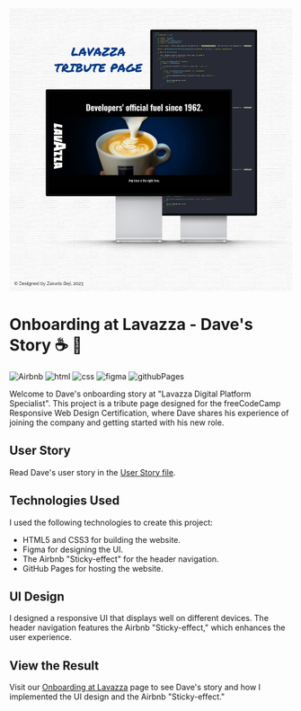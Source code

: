 ![Lavazza Tribute Page Banner](https://github.com/z-bj/onboarding-at-lavazza/blob/master/lavazza-tribute-page-banner.jpg)


# Onboarding at Lavazza - Dave's Story ☕ 🤖
![Airbnb](https://img.shields.io/badge/Airbnb-FF5A5F.svg?style=for-the-badge&logo=Airbnb&logoColor=white)
![html](https://img.shields.io/badge/HTML5-E34F26.svg?style=for-the-badge&logo=HTML5&logoColor=white)
![css](https://img.shields.io/badge/CSS3-1572B6.svg?style=for-the-badge&logo=CSS3&logoColor=white)
![figma](https://img.shields.io/badge/Figma-F24E1E.svg?style=for-the-badge&logo=Figma&logoColor=white)
![githubPages](https://img.shields.io/badge/GitHub%20Pages-222222.svg?style=for-the-badge&logo=GitHub-Pages&logoColor=white)

Welcome to Dave's onboarding story at "Lavazza Digital Platform Specialist". This project is a tribute page designed for the freeCodeCamp Responsive Web Design Certification, where Dave shares his experience of joining the company and getting started with his new role.

## User Story

Read Dave's user story in the [User Story file](https://github.com/z-bj/onboarding-at-lavazza/blob/master/User_story.md).

## Technologies Used

I used the following technologies to create this project:

-   HTML5 and CSS3 for building the website.
-   Figma for designing the UI.
-   The Airbnb "Sticky-effect" for the header navigation.
-   GitHub Pages for hosting the website.

## UI Design

I designed a responsive UI that displays well on different devices. The header navigation features the Airbnb "Sticky-effect," which enhances the user experience.

## View the Result

Visit our [Onboarding at Lavazza](https://z-bj.github.io/Onboarding-at-lavazza/) page to see Dave's story and how I implemented the UI design and the Airbnb "Sticky-effect."
